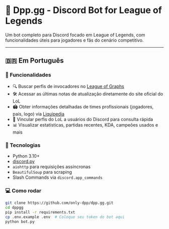 # 🤖 Dpp.gg - Discord Bot for League of Legends

Um bot completo para Discord focado em League of Legends, com funcionalidades úteis para jogadores e fãs do cenário competitivo.

---

## 🇧🇷 Em Português

### 🎯 Funcionalidades

- 🔍 Buscar perfis de invocadores no [League of Graphs](https://www.leagueofgraphs.com/)
- 🛠️ Acessar as últimas notas de atualização diretamente do site oficial do LoL
- 🏟️ Obter informações detalhadas de times profissionais (jogadores, país, logo) via [Liquipedia](https://liquipedia.net/)
- 🔗 Vincular perfis do LoL a usuários do Discord para consulta rápida
- 📊 Visualizar estatísticas, partidas recentes, KDA, campeões usados e mais

### 🧠 Tecnologias

- Python 3.10+
- [discord.py](https://discordpy.readthedocs.io/)
- `aiohttp` para requisições assíncronas
- `BeautifulSoup` para scraping
- Slash Commands via `discord.app_commands`

### 💻 Como rodar

```bash
git clone https://github.com/only-dpp/dpp.gg.git
cd dppgg
pip install -r requirements.txt
cp .env.example .env  # Coloque seu token do bot aqui
python bot.py
